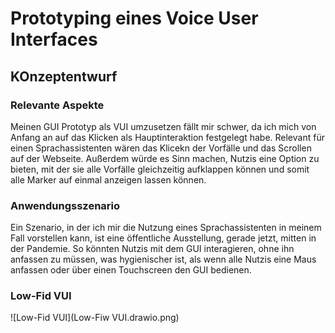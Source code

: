 # Prototyping eines Voice User Interfaces

## KOnzeptentwurf

### Relevante Aspekte
Meinen GUI Prototyp als VUI umzusetzen fällt mir schwer, da ich mich von Anfang an auf das Klicken als Hauptinteraktion festgelegt habe. 
Relevant für einen Sprachassistenten wären das Klicekn der Vorfälle und das Scrollen auf der Webseite. Außerdem würde es Sinn machen, Nutzis eine Option zu bieten, mit der sie alle Vorfälle gleichzeitig aufklappen können und somit alle Marker auf einmal anzeigen lassen können. 

### Anwendungsszenario
Ein Szenario, in der ich mir die Nutzung eines Sprachassistenten in meinem Fall vorstellen kann, ist eine öffentliche Ausstellung, gerade jetzt, mitten in der Pandemie.
So könnten Nutzis mit dem GUI interagieren, ohne ihn anfassen zu müssen, was hygienischer ist, als wenn alle Nutzis eine Maus anfassen oder über einen Touchscreen den GUI bedienen.

### Low-Fid VUI
![Low-Fid VUI](Low-Fiw VUI.drawio.png)
